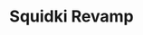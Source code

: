 ---
slug: squidki-revamp
title: Squidki Revamp
description: "Squidki Revamp is an exciting online game. Play for free directly in your browser!"
icon: /images/new_mods/Sprunki Revamp.png
url: https://wowtbc.net/sprunkin/sprunki-revamp/index.html
previewImage: /images/new_mods/Sprunki Revamp.png
type: new mods

# SEO配置
seo:
  title: "Squidki Revamp - Play Free Online Game | Fun Browser Games"
  description: "Squidki Revamp - Play this fun online game for free in your browser. No download required!"
  ogImage: "/images/new_mods/Sprunki Revamp.png"
  keywords: "squidki-revamp, online game, browser game, free game, new mods game, play online"

videoUrls:
  - https://www.youtube.com/embed/example1
  - https://www.youtube.com/embed/example2

whyPlay:
  title: "Why Play Squidki Revamp?"
  items:
    - "Immersive Gameplay: Squidki Revamp offers an engaging and immersive gaming experience that will keep you entertained for hours"
    - "Challenging Levels: Test your skills with increasingly difficult challenges and obstacles"
    - "Beautiful Graphics: Enjoy stunning visuals and smooth animations that bring the game world to life"
    - "Regular Updates: New content and features are added regularly to keep the game fresh and exciting"
    - "Free to Play: Experience all the fun without spending a penny"
    - "Community Features: Connect with other players, share strategies, and compete for high scores"
    - "Cross-Platform: Play on any device with a web browser, no downloads required"

features:
  title: "Key Features of Squidki Revamp"
  image: "/images/new_mods/Sprunki Revamp.png"
  items:
    - "Intuitive Controls: Easy to learn controls make Squidki Revamp accessible for players of all skill levels"
    - "Multiple Game Modes: Enjoy various gameplay options that provide different challenges and experiences"
    - "Character Customization: Personalize your gaming experience with unique characters and items"
    - "Achievement System: Complete special tasks to earn rewards and recognition"
    - "Leaderboards: Compete with players worldwide and see who can achieve the highest scores"

characteristics:
  title: "Game Characteristics"
  image: "/images/new_mods/Sprunki Revamp.png"
  items:
    - "Genre: New mods game with elements of strategy and skill"
    - "Difficulty: Suitable for both casual gamers and those seeking a challenge"
    - "Play Time: Quick sessions or extended gameplay, depending on your preference"
    - "Art Style: Vibrant and engaging visuals that enhance the gaming experience"
    - "Sound Design: Immersive audio that complements the gameplay perfectly"

info: "Squidki Revamp is an exciting online game that offers players a unique and engaging gaming experience. With its intuitive controls, stunning visuals, and challenging gameplay, Squidki Revamp provides hours of entertainment for players of all ages and skill levels. Whether you're looking for a quick gaming session during a break or an extended play session, Squidki Revamp delivers an immersive experience that will keep you coming back for more. The game features multiple levels of increasing difficulty, ensuring that players are constantly challenged as they progress. With regular updates adding new content and features, Squidki Revamp remains fresh and exciting, providing endless entertainment options for its growing community of players."

howToPlayIntro: "Welcome to Squidki Revamp! This guide will walk you through the basics and help you master the game. Whether you're a beginner or looking to improve your skills, these tips and instructions will enhance your gaming experience."

howToPlaySteps:
  - title: "Getting Started"
    description: "Begin your Squidki Revamp adventure by familiarizing yourself with the controls. Use your keyboard or mouse to navigate through the game interface. The tutorial will guide you through the basic mechanics and help you understand the objectives."
  - title: "Understanding the Objectives"
    description: "In Squidki Revamp, your main goal is to progress through levels by completing specific objectives. Each level presents unique challenges that require different strategies and approaches."
  - title: "Mastering the Controls"
    description: "Practice using the controls to improve your precision and reaction time. Squidki Revamp requires quick reflexes and strategic thinking to overcome obstacles and defeat opponents."
  - title: "Utilizing Power-ups"
    description: "Collect power-ups throughout the game to enhance your abilities and overcome difficult challenges. Each power-up offers unique advantages that can be crucial for success."
  - title: "Developing Strategies"
    description: "As you progress in Squidki Revamp, develop effective strategies for different scenarios. Analyze patterns, anticipate challenges, and adapt your approach to maximize your performance."

faq:
  title: "Frequently Asked Questions about Squidki Revamp"
  items:
    - question: "Is Squidki Revamp free to play?"
      answer: "Yes, Squidki Revamp is completely free to play directly in your web browser. No downloads or purchases are required to enjoy the full game experience."
    - question: "Can I play Squidki Revamp on mobile devices?"
      answer: "Yes, Squidki Revamp is optimized for both desktop and mobile play. You can enjoy the game on any device with a web browser and internet connection."
    - question: "Are there any in-game purchases?"
      answer: "While Squidki Revamp is free to play, there may be optional in-game purchases available for cosmetic items or additional features that don't affect core gameplay."
    - question: "How often is Squidki Revamp updated?"
      answer: "The developers regularly update Squidki Revamp with new content, features, and improvements based on player feedback and game performance."
    - question: "Can I play Squidki Revamp offline?"
      answer: "Currently, Squidki Revamp requires an internet connection to play as it's a browser-based online game."
    - question: "Is Squidki Revamp suitable for children?"
      answer: "Yes, Squidki Revamp is designed to be family-friendly and suitable for players of all ages."
    - question: "How do I report bugs or issues?"
      answer: "If you encounter any problems while playing Squidki Revamp, you can report them through the game's support page or contact the developers directly through their website."
    - question: "Still Have Questions?"
      answer: "If you have additional questions about Squidki Revamp that aren't covered in this FAQ, please visit our support center or contact our customer service team for assistance."
---